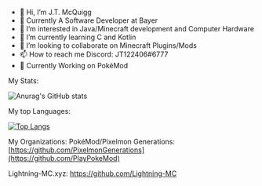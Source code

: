 - 👋 Hi, I’m J.T. McQuigg
- 🏢 Currently A Software Developer at Bayer
- 👀 I’m interested in Java/Minecraft development and Computer Hardware
- 🌱 I’m currently learning C and Kotlin
- 💞️ I’m looking to collaborate on Minecraft Plugins/Mods
- 📫 How to reach me Discord: JT122406#6777
- 💼 Currently Working on PokéMod

My Stats:

![Anurag's GitHub stats](https://github-readme-stats.vercel.app/api?username=JT122406&show_icons=true&theme=tokyonight&count_private=true)

My top Languages:

[![Top Langs](https://github-readme-stats.vercel.app/api/top-langs/?username=JT122406&layout=compact&count_private=true)](https://github.com/anuraghazra/github-readme-stats)

My Organizations: 
PokéMod/Pixelmon Generations: [https://github.com/PixelmonGenerations](https://github.com/PlayPokeMod)

Lightning-MC.xyz: https://github.com/Lightning-MC
<!---
JT122406/JT122406 is a ✨ special ✨ repository because its `README.md` (this file) appears on your GitHub profile.
You can click the Preview link to take a look at your changes.
--->
